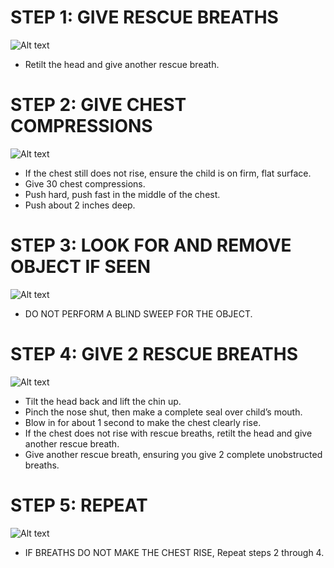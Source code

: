 # STEP 1: GIVE RESCUE BREATHS
![Alt text](C:\Users\WeCanCodeIT\source\repos\FirstAide\frontend\public\Images\InfantCPR\infantCPR17.jpg)

- Retilt the head and give another rescue breath.

# STEP 2: GIVE CHEST COMPRESSIONS
![Alt text](C:\Users\WeCanCodeIT\source\repos\FirstAide\frontend\public\Images\InfantCPR\infantCPR19.jpg)

- If the chest still does not rise, ensure the child is on firm, flat surface.
- Give 30 chest compressions.
- Push hard, push fast in the middle of  the chest.
- Push about 2 inches deep.

# STEP 3: LOOK FOR AND REMOVE OBJECT IF SEEN
![Alt text](C:\Users\WeCanCodeIT\source\repos\FirstAide\frontend\public\Images\InfantChoking\infantChoking10.jpg)

- DO NOT PERFORM A BLIND SWEEP FOR THE   OBJECT.

# STEP 4: GIVE 2 RESCUE BREATHS 
![Alt text](C:\Users\WeCanCodeIT\source\repos\FirstAide\frontend\public\Images\InfantCPR\infantCPR17.jpg)

- Tilt the head back and lift the chin up.
- Pinch the nose shut, then make a
complete seal over child’s mouth.
- Blow in for about 1 second to make the
chest clearly rise.
- If the chest does not rise with rescue breaths, retilt the head and give        another rescue breath.
- Give another rescue breath, ensuring you give 2 complete unobstructed breaths. 

# STEP 5: REPEAT
![Alt text](C:\Users\WeCanCodeIT\source\repos\FirstAide\frontend\public\Images\InfantChoking\infantCPR11.jpg)

- IF BREATHS DO NOT MAKE THE CHEST       RISE, Repeat steps 2 through 4. 